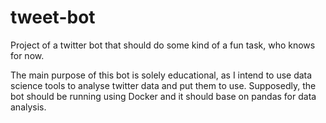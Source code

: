 # tweet-bot
Project of a twitter bot that should do some kind of a fun task, who knows for now.
 
 The main purpose of this bot is solely educational, as I intend to use data science tools to analyse twitter data and put them to use. Supposedly, the bot should be running 
 using Docker and it should base on pandas for data analysis.
